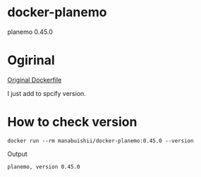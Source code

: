 # docker-planemo

planemo 0.45.0

# Ogirinal

[Original Dockerfile](https://github.com/bgruening/docker-recipes/blob/master/planemo/Dockerfile)

I just add to spcify version.

# How to check version

```
docker run --rm manabuishii/docker-planemo:0.45.0 --version
```

Output

```
planemo, version 0.45.0
```
